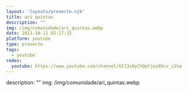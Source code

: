 ```yaml
---
layout: 'layouts/proxecto.njk'
title: ari quintas
description: ""
img: /img/comunidade/ari_quintas.webp
date: 2011-10-11 02:17:15
platform: youtube
type: proxecto
tags:
  - youtube
redes:
  youtube: https://www.youtube.com/channel/UCI3zHyChQpYjez0Scv_LVsw
---
```

description: ""
img: /img/comunidade/ari_quintas.webp
